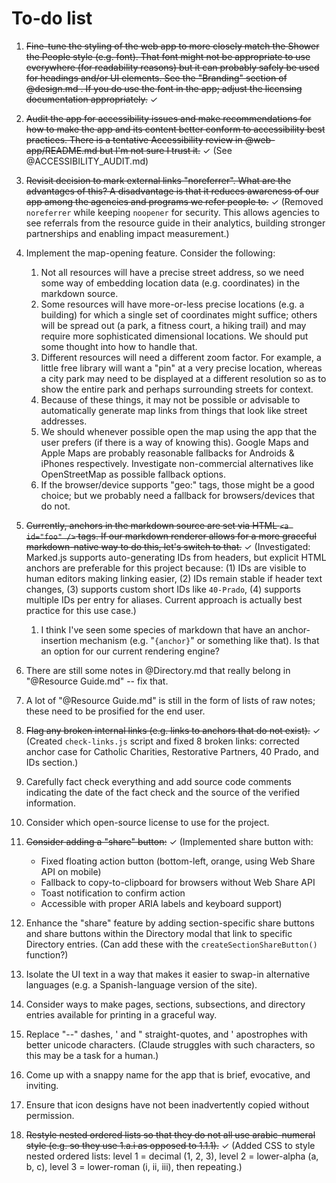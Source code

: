 # To-do list

1. ~~Fine-tune the styling of the web app to more closely match the Shower the People style (e.g. font). That font might not be appropriate to use everywhere (for readability reasons) but it can probably safely be used for headings and/or UI elements. See the "Branding" section of @design.md . If you do use the font in the app; adjust the licensing documentation appropriately.~~ ✓

1. ~~Audit the app for accessibility issues and make recommendations for how to make the app and its content better conform to accessibility best practices. There is a tentative Accessibility review in @web-app/README.md but I'm not sure I trust it.~~ ✓ (See @ACCESSIBILITY_AUDIT.md)

1. ~~Revisit decision to mark external links "noreferrer". What are the advantages of this? A disadvantage is that it reduces awareness of our app among the agencies and programs we refer people to.~~ ✓ (Removed `noreferrer` while keeping `noopener` for security. This allows agencies to see referrals from the resource guide in their analytics, building stronger partnerships and enabling impact measurement.)

1. Implement the map-opening feature. Consider the following:
   1. Not all resources will have a precise street address, so we need some way of embedding location data (e.g. coordinates) in the markdown source.
   1. Some resources will have more-or-less precise locations (e.g. a building) for which a single set of coordinates might suffice; others will be spread out (a park, a fitness court, a hiking trail) and may require more sophisticated dimensional locations. We should put some thought into how to handle that.
   1. Different resources will need a different zoom factor. For example, a little free library will want a "pin" at a very precise location, whereas a city park may need to be displayed at a different resolution so as to show the entire park and perhaps surrounding streets for context.
   1. Because of these things, it may not be possible or advisable to automatically generate map links from things that look like street addresses.
   1. We should whenever possible open the map using the app that the user prefers (if there is a way of knowing this). Google Maps and Apple Maps are probably reasonable fallbacks for Androids & iPhones respectively. Investigate non-commercial alternatives like OpenStreetMap as possible fallback options.
   1. If the browser/device supports "geo:" tags, those might be a good choice; but we probably need a fallback for browsers/devices that do not.

1. ~~Currently, anchors in the markdown source are set via HTML `<a id="foo" />` tags. If our markdown renderer allows for a more graceful markdown-native way to do this, let's switch to that.~~ ✓ (Investigated: Marked.js supports auto-generating IDs from headers, but explicit HTML anchors are preferable for this project because: (1) IDs are visible to human editors making linking easier, (2) IDs remain stable if header text changes, (3) supports custom short IDs like `40-Prado`, (4) supports multiple IDs per entry for aliases. Current approach is actually best practice for this use case.)
   1. I think I've seen some species of markdown that have an anchor-insertion mechanism (e.g. "`{anchor}`" or something like that). Is that an option for our current rendering engine?

1. There are still some notes in @Directory.md that really belong in "@Resource Guide.md" -- fix that.

1. A lot of "@Resource Guide.md" is still in the form of lists of raw notes; these need to be prosified for the end user.

1. ~~Flag any broken internal links (e.g. links to anchors that do not exist).~~ ✓ (Created `check-links.js` script and fixed 8 broken links: corrected anchor case for Catholic Charities, Restorative Partners, 40 Prado, and IDs section.)

1. Carefully fact check everything and add source code comments indicating the date of the fact check and the source of the verified information.

1. Consider which open-source license to use for the project.

1. ~~Consider adding a "share" button:~~ ✓ (Implemented share button with:
   - Fixed floating action button (bottom-left, orange, using Web Share API on mobile)
   - Fallback to copy-to-clipboard for browsers without Web Share API
   - Toast notification to confirm action
   - Accessible with proper ARIA labels and keyboard support)

1. Enhance the "share" feature by adding section-specific share buttons and share buttons within the Directory modal that link to specific Directory entries. (Can add these with the `createSectionShareButton()` function?)

1. Isolate the UI text in a way that makes it easier to swap-in alternative languages (e.g. a Spanish-language version of the site).

1. Consider ways to make pages, sections, subsections, and directory entries available for printing in a graceful way.

1. Replace "--" dashes, ' and " straight-quotes, and ' apostrophes with better unicode characters. (Claude struggles with such characters, so this may be a task for a human.)

1. Come up with a snappy name for the app that is brief, evocative, and inviting.

1. Ensure that icon designs have not been inadvertently copied without permission.

1. ~~Restyle nested ordered lists so that they do not all use arabic-numeral style (e.g. so they use 1.a.i as opposed to 1.1.1).~~ ✓ (Added CSS to style nested ordered lists: level 1 = decimal (1, 2, 3), level 2 = lower-alpha (a, b, c), level 3 = lower-roman (i, ii, iii), then repeating.)

